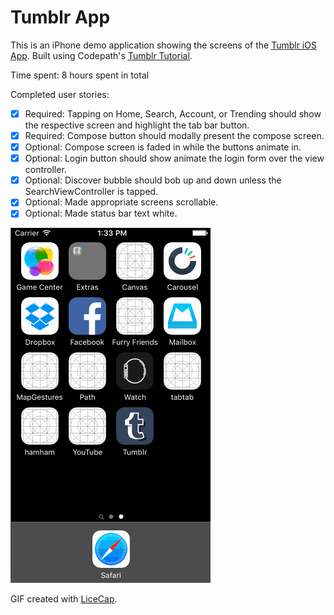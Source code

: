 # Tumblr App

This is an iPhone demo application showing the screens of the [Tumblr iOS App](https://itunes.apple.com/us/app/tumblr/id305343404?mt=8). Built using Codepath's [Tumblr  Tutorial](http://courses.codepath.com/courses/ios_for_designers/unit/4#!assignment).

Time spent: 8 hours spent in total

Completed user stories:

* [x] Required: Tapping on Home, Search, Account, or Trending should show the respective screen and highlight the tab bar button.
* [x] Required: Compose button should modally present the compose screen.
* [x]  Optional: Compose screen is faded in while the buttons animate in.
* [x]  Optional: Login button should show animate the login form over the view controller.
* [x]  Optional: Discover bubble should bob up and down unless the SearchViewController is tapped.
* [x]  Optional: Made appropriate screens scrollable.
* [x]  Optional: Made status bar text white.

![Video Walkthrough](anim_tumblr.gif)

GIF created with [LiceCap](http://www.cockos.com/licecap/).

